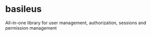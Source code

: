 # basileus
All-in-one library for user management, authorization, sessions and permission management
